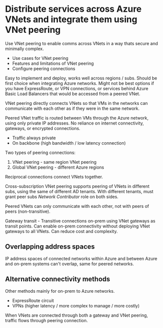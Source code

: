 # Distribute services across Azure VNets and integrate them using VNet peering

Use VNet peering to enable comms across VNets in a way thats secure and minimally complex.

- Use cases for VNet peering
- Features and limitations of VNet peering
- Configure peering connections

Easy to implement and deploy, works well across regions / subs. Should be first choice when integrating Azure networks. Might not be best options if you have ExpressRoute, or VPN connections, or services behind Azure Basic Load Balancers that would be accessed from a peered VNet. 

VNet peering directly connects VNets so that VMs in the networks can communicate with each other as if they were in the same network.

Peered VNet traffic is routed between VMs through the Azure network, using only private IP addresses. No reliance on internet connectivity, gateways, or encrypted connections. 

- Traffic always private
- On backbone (high bandwidth / low latency connection)

Two types of peering connections:

1. VNet peering - same region VNet peering
2. Global VNet peering - different Azure regions

Reciprocal connections connect VNets together.

Cross-subscription VNet peering supports peering of VNets in different subs, using the same of different AD tenants. With different tenants, must grant peer subs <i>Network Contributor</i> role on both sides.

Peered VNets can only communicate with each other, not with peers of peers (non-transitive).

Gateway transit - Transitive connections on-prem using VNet gateways as transit points. Can enable on-prem connectivity without deploying VNet gateways to all VNets. Can reduce cost and complexity.

## Overlapping address spaces

IP address spaces of connected networks within Azure and between Azure and on-prem systems can't overlap, same for peered networks.

## Alternative connectivity methods

Other methods mainly for on-prem to Azure networks.

- ExpressRoute circuit
- VPNs (higher latency / more complex to manage / more costly)

When VNets are connected through both a gateway and VNet peering, traffic flows through peering connection.

 
